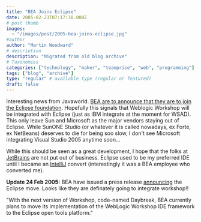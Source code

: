 ```yaml
---
title: "BEA Joins Eclipse"
date: 2005-02-23T07:17:38.000Z
# post thumb
images:
  - "/images/post/2005-bea-joins-eclipse.jpg"
#author
author: "Martin Woodward"
# description
description: "Migrated from old blog archive"
# Taxonomies
categories: ["technology", "maker", "teamprise", "web", "programming"]
tags: ["blog", "archive"]
type: "regular" # available type (regular or featured)
draft: false
---
```

Interesting news from Javaworld.  [BEA are to announce that they are to join the Eclipse foundation](http://www.javaworld.com/javaworld/jw-02-2005/jw-0221-iw-eclipse.html).  Hopefully this signals that Weblogic Workshop will be integrated with Eclipse (just as IBM integrate at the moment for WSAD).  This only leave Sun and Microsoft as the major vendors staying out of Eclipse.  While SunONE Studio (or whatever it is called nowadays, ex Forte, ex NetBeans) deserves to die for being soo slow, I don't see Microsoft integrating Visual Studio 2005 anytime soon...

While this should be seen as a great development, I hope that the folks at [JetBrains](http://www.jetbrains.com/) are not put out of business.  Eclipse used to be my preferred IDE until I became an [IntelliJ](http://www.jetbrains.com/idea) convert (interestingly it was a BEA employee who converted me). 

**Update 24 Feb 2005:**  BEA have issued a press release [announcing](http://www.bea.com/framework.jsp?CNT=pr01422.htm&FP=/content/news_events/press_releases/2005) the Eclipse move.  Looks like they are definately going to integrate workshop!!

"With the next version of Workshop, code-named Daybreak, BEA currently plans to move its implementation of the WebLogic Workshop IDE framework to the Eclipse open tools platform."